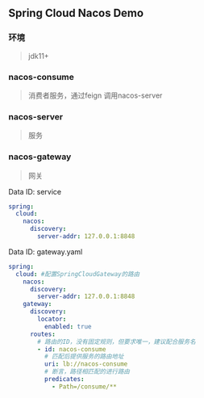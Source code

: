 ## Spring Cloud Nacos Demo
### 环境
> jdk11+


### nacos-consume
> 消费者服务，通过feign 调用nacos-server

### nacos-server
> 服务

### nacos-gateway
> 网关


Data ID:  service

```yaml
spring:
  cloud:
    nacos:
      discovery:
        server-addr: 127.0.0.1:8848
```

Data ID:  gateway.yaml

```yaml
spring:
  cloud: #配置SpringCloudGateway的路由
    nacos:
      discovery:
        server-addr: 127.0.0.1:8848
    gateway:
      discovery:
        locator:
          enabled: true
      routes:
        # 路由的ID，没有固定规则，但要求唯一，建议配合服务名
        - id: nacos-consume
          # 匹配后提供服务的路由地址
          uri: lb://nacos-consume
          # 断言，路径相匹配的进行路由
          predicates:
            - Path=/consume/**
```